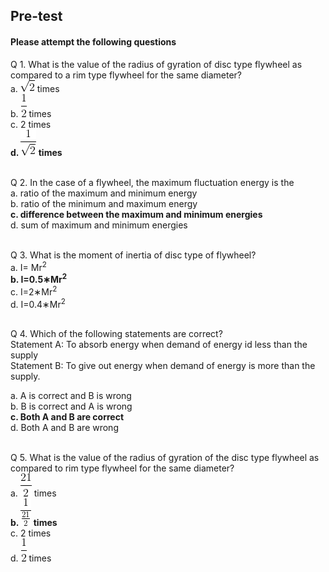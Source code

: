 ## <b> Pre-test</b>
#### Please attempt the following questions

Q 1. What is the value of the radius of gyration of disc type flywheel as compared to a rim type flywheel for the same diameter?<br>
a. <img src="./images/equations/q1.png" title="\sqrt2" /> times<br>
b. <img src="./images/equations/q2.png" title="\frac{1}{2}" /> times<br>
c. 2 times<br>
<b>d. <img src="./images/equations/q3.png" title="\frac{1}{\sqrt2}" /> times</b><br><br>

Q 2. In the case of a flywheel, the maximum fluctuation energy is the<br>
a. ratio of the maximum and minimum energy<br>
b. ratio of the minimum and maximum energy<br>
<b>c. difference between the maximum and minimum energies</b><br>
d. sum of maximum and minimum energies<br><br>

Q 3. What is the moment of inertia of disc type of flywheel?<br>
a. I= Mr<sup>2</sup><br>
<b>b. I=0.5&lowast;Mr<sup>2</sup></b><br>
c. I=2&lowast;Mr<sup>2</sup><br>
d. I=0.4&lowast;Mr<sup>2</sup><br><br>

Q 4. Which of the following statements are correct?<br>
Statement A: To absorb energy when demand of energy id less than the supply<br>
Statement B: To give out energy when demand of energy is more than the supply.<br>

a. A is correct and B is wrong<br>
b. B is correct and A is wrong<br>
<b>c. Both A and B are correct</b><br>
d. Both A and B are wrong<br><br>

Q 5. What is the value of the radius of gyration of the disc type flywheel as compared to rim type flywheel for the same diameter?<br>
a. <img src="./images/equations/q4.png" title="\frac{21}{2}" /> times<br>
<b>b. <img src="./images/equations/q5.png" title="\frac{1}{\frac{21}{2}}" /> times</b><br>
c. 2 times<br>
d. <img src="./images/equations/q6.png" title="\frac{1}{2}" /> times<br><br>
